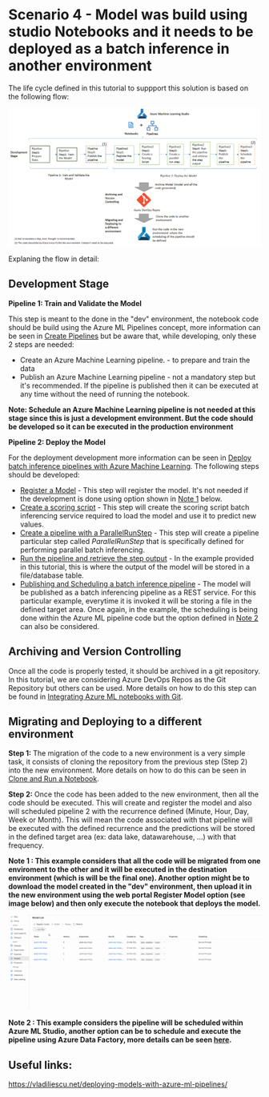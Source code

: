 # Scenario 4 - Model was build using studio Notebooks and it needs to be deployed as a batch inference in another environment

The life cycle defined in this tutorial to suppport this solution is based on the following flow:

![](../Images/devops_batch1.png)

Explaning the flow in detail:

## Development Stage

**Pipeline 1: Train and Validate the Model** 

This step is meant to the done in the "dev" environment, the notebook code should be build using the Azure ML Pipelines concept, more information can be seen in [Create Pipelines](../Documents/Orchestrate-ML-With-Pipelines.md) but be aware that, while developing, only these 2 steps are needed:

   * Create an Azure Machine Learning pipeline. - to prepare and train the data
   * Publish an Azure Machine Learning pipeline - not a mandatory step but it's recommended. If the pipeline is published then it can be executed at any time without the need of running the notebook.
   
 **Note: Schedule an Azure Machine Learning pipeline is not needed at this stage since this is just a development environment. But the code should be developed so it can be executed in the production environment**
 
**Pipeline 2: Deploy the Model** 

For the deployment development more information can be seen in [Deploy batch inference pipelines with Azure Machine Learning](../Documents/Deploy-Batch-Inference-Pipeline.md). 
The following steps should be developed:

* [Register a Model](../Documents/Deploy-Batch-Inference-Pipeline.md#Register) - This step will register the model. It's not needed if the development is done using option shown in [Note 1](#Note1) below. 
* [Create a scoring script](../Documents/Deploy-Batch-Inference-Pipeline.md#Batch-Pipeline-scoring) - This step will create the scoring script batch inferencing service required to load the model and use it to predict new values. 
* [Create a pipeline with a ParallelRunStep](../Documents/Deploy-Batch-Inference-Pipeline.md#Batch-Pipeline-parallelstep) - This step will create a pipeline particular step called _ParallelRunStep_ that is specifically defined for performing parallel batch inferencing.
* [Run the pipeline and retrieve the step output](../Documents/Deploy-Batch-Inference-Pipeline.md#Batch-Pipeline-publish) - In the example provided in this tutorial, this is where the output of the model will be stored in a file/database table.
* [Publishing and Scheduling a batch inference pipeline](../Documents/Deploy-Batch-Inference-Pipeline.md#Batch-Pipeline-publish) - The model will be published as a batch inferencing pipeline as a REST service. For this particular example, everytime it is invoked it will be storing a file in the defined target area. Once again, in the example, the scheduling is being done within the Azure ML pipeline code but the option defined in [Note 2](#Note2) can also be considered.

## Archiving and Version Controlling

Once all the code is properly tested, it should be archived in a git repository. In this tutorial, we are considering Azure DevOps Repos as the Git Repository but others can be used. More details on how to do this step can be found in [Integrating Azure ML notebooks with Git](../Documents/Integrating_AzureML_notebooks_with%20Git.md).

## Migrating and Deploying to a different environment

**Step 1:** The migration of the code to a new environment is a very simple task, it consists of cloning the repository from the previous step (Step 2) into the new environment. More details on how to do this can be seen in [Clone and Run a Notebook](../Documents/Clone-and-Run-a-Notebook.md). 


**Step 2:** Once the code has been added to the new environment, then all the code should be executed. This will create and register the model and also will scheduled pipeline 2 with the recurrence defined (Minute, Hour, Day, Week or Month). This will mean the code associated with that pipeline will be executed with the defined recurrence and the predictions will be stored in the defined target area (ex: data lake, datawarehouse, ...) with that frequency.

<a name = 'Note1'> **Note 1 : This example considers that all the code will be migrated from one enviroment to the other and it will be executed in the destination environment (which is will be the final one). Another option might be to download the model created in the "dev" environment, then upload it in the new environment using the web portal Register Model option (see image below) and then only execute the notebook that deploys the model.**

![](../Images/devops2d.gif)

<a name = 'Note2'> **Note 2 : This example considers the pipeline will be scheduled within Azure ML Studio, another option can be to schedule and execute the pipeline using Azure Data Factory, more details can be seen [here](https://docs.microsoft.com/en-us/azure/data-factory/transform-data-machine-learning-service).**

## Useful links: 
https://vladiliescu.net/deploying-models-with-azure-ml-pipelines/
